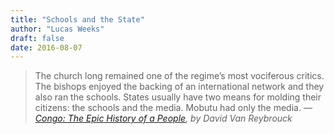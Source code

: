 ```yaml
---
title: "Schools and the State"
author: "Lucas Weeks"
draft: false
date: 2016-08-07
---
```


> The church long remained one of the regime’s most vociferous critics. The bishops enjoyed the backing of an international network and they also ran the schools. States usually have two means for molding their citizens: the schools and the media. Mobutu had only the media. *— [Congo: The Epic History of a People](https://smile.amazon.com/Congo-History-David-Van-Reybrouck/dp/0062200127/ref=sr_1_1?ie=UTF8&qid=1479132378&sr=8-1&keywords=congo+the+epic+history+of+a+people), by David Van Reybrouck*

